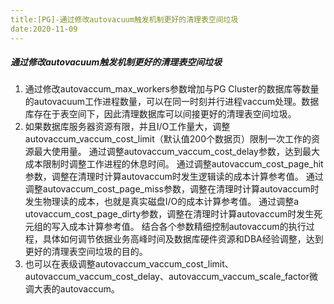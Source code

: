 ```yaml
---
title:[PG]-通过修改autovacuum触发机制更好的清理表空间垃圾
date:2020-11-09
---
```




##### 通过修改autovacuum触发机制更好的清理表空间垃圾

1. 通过修改autovaccum_max_workers参数增加与PG Cluster的数据库等数量的autovacuum工作进程数量，可以在同一时刻并行进程vaccum处理。数据库存在于表空间下，因此清理数据库可以间接更好的清理表空间垃圾。
2. 如果数据库服务器资源有限，并且I/O工作量大，调整autovaccum_vaccum_cost_limit（默认值200个数据页）限制一次工作的资源最大使用量。
   通过调整autovaccum_vaccum_cost_delay参数，达到最大成本限制时调整工作进程的休息时间。
   通过调整autovaccum_cost_page_hit参数，调整在清理时计算autovaccum时发生逻辑读的成本计算参考值。
   通过调整autovaccum_cost_page_miss参数，调整在清理时计算autovaccum时发生物理读的成本，也就是真实磁盘I/O的成本计算参考值。
   通过调整a utovaccum_cost_page_dirty参数，调整在清理时计算autovaccum时发生死元组的写入成本计算参考值。
   结合各个参数精细控制autovaccum的执行过程，具体如何调节依据业务高峰时间及数据库硬件资源和DBA经验调整，达到更好的清理表空间垃圾的目的。
3. 也可以在表级调整autovaccum_vaccum_cost_limit、autovaccum_vaccum_cost_delay、autovaccum_vaccum_scale_factor微调大表的autovaccum。